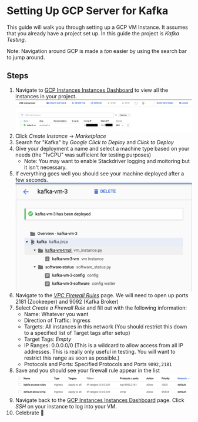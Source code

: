 # Setting Up GCP Server for Kafka

This guide will walk you through setting up a GCP VM Instance. It assumes that you already have a project set up. In this guide the project is _Kafka Testing_.

Note: Navigation around GCP is made a _ton_ easier by using the search bar to jump around.

## Steps

1. Navigate to [GCP Instances Instances Dashboard](https://console.cloud.google.com/compute/instances) to view all the instances in your project.
![All instances](images/instances_page.png)
2. Click _Create Instance_ -> _Marketplace_
3. Search for "Kafka" by _Google Click to Deploy_ and _Click to Deploy_
4. Give your deployment a name and select a machine type based on your needs (the "1vCPU" was sufficient for testing purposes)
    - Note: You may want to enable Stackdriver logging and moitoring but it isn't necessary.
5. If everything goes well you should see your machine deployed after a few seconds.
![Deployed instance](images/deployed_instance_page.png)
6. Navigate to the [_VPC Firewall Rules_](https://console.cloud.google.com/networking/firewalls/list) page. We will need to open up ports 2181 (Zookeeper) and 9092 (Kafka Broker)
7. Select _Create a Firewall Rule_ and fill out with the following information:
    - Name: Whatever you want
    - Direction of Traffic: Ingress
    - Targets: All instances in this network (You should restrict this down to a specified list of Target tags after setup)
    - Target Tags: _Empty_
    - IP Ranges: 0.0.0.0/0 (This is a wildcard to allow access from all IP addresses. This is really only useful in testing. You will want to restrict this range as soon as possible.)
    - Protocols and Ports: Specified Protocols and Ports `9092,2181`
8. Save and you should see your firewall rule appear in the list
![Deployed instance](images/kafka_access_rules.png)
9. Navigate back to the [GCP Instances Instances Dashboard](https://console.cloud.google.com/compute/instances) page. Click _SSH_ on your instance to log into your VM.
10. Celebrate 🎉
